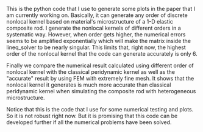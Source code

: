 This is the python code that I use to generate some plots in the paper that I am currently working on. Basically, it can generate any order of discrete nonlocal kernel based on material's microstructure of a 1-D elastic composite rod. I generate the nonlocal kernels of different orders in a systematic way. However, when order gets higher, the numerical errors seems to be amplified exponentially which will make the matrix inside the lineq_solver to be nearly singular.  This limits that, right now, the highest order of the nonlocal kernel that the code can generate accurately is only 6.

Finally we compare the numerical result calculated using different order of nonlocal kernel with the classical peridynamic kernel as well as the "accurate" result by using FEM with extremely fine mesh. It shows that the nonlocal kernel it generates is much more accurate than classical peridynamic kernel when simulating the composite rod with heterogeneous microstructure.

Notice that this is the code that I use for some numerical testing and plots. So it is not robust right now. But it is promising that this code can be developed further if all the numerical problems have been solved. 
